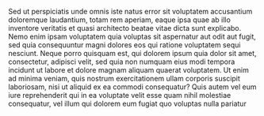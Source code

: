 Sed ut perspiciatis unde omnis iste natus error sit voluptatem accusantium doloremque laudantium, totam rem aperiam, eaque ipsa quae ab illo 
inventore veritatis et quasi architecto beatae vitae dicta sunt explicabo. Nemo enim ipsam voluptatem quia voluptas sit aspernatur aut odit 
aut fugit, sed quia consequuntur magni dolores eos qui ratione voluptatem sequi nesciunt. Neque porro quisquam est, qui dolorem ipsum quia 
dolor sit amet, consectetur, adipisci velit, sed quia non numquam eius modi tempora incidunt ut labore et dolore magnam aliquam quaerat 
voluptatem. Ut enim ad minima veniam, quis nostrum exercitationem ullam corporis suscipit laboriosam, nisi ut aliquid ex ea commodi 
consequatur? Quis autem vel eum iure reprehenderit qui in ea voluptate velit esse quam nihil molestiae consequatur, vel illum qui dolorem eum 
fugiat quo voluptas nulla pariatur